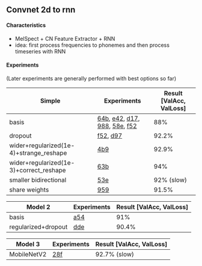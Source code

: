 ## Convnet 2d to rnn

#### Characteristics

- MelSpect +  CN Feature Extractor + RNN
- idea: first process frequencies to phonemes and then process timeseries with RNN

#### Experiments 

(Later experiments are generally performed with best options so far)

| Simple                                  | Experiments                                                  | Result [ValAcc, ValLoss] |
| --------------------------------------- | ------------------------------------------------------------ | ------------------------ |
| basis                                   | [64b](https://www.comet.ml/jotron/conv-2d-to-rnn/64b617767f6240ecad4df4ca4a6aae89/metrics), [e42](https://www.comet.ml/jotron/conv-2d-to-rnn/e4276d5ea66c4b5d8df584afef625a11), [d17](https://www.comet.ml/jotron/conv-2d-to-rnn/d174d29ed9044791bfad1bbc4a93bbf8/metrics), [988](https://www.comet.ml/jotron/conv-2d-to-rnn/988f0133eb7f4ceca42f87772d7435c0/metrics), [58e](https://www.comet.ml/jotron/conv-2d-to-rnn/58e8a92589314b1d9afce6b153c30c30), [f52](https://www.comet.ml/jotron/conv-2d-to-rnn/f52d120e8d6b4adcbb4b9e79718db67f/code) | 88%                      |
| dropout                                 | [f52](https://www.comet.ml/jotron/conv-2d-to-rnn/f52d120e8d6b4adcbb4b9e79718db67f/code), [d97](https://www.comet.ml/jotron/conv-2d-to-rnn/d97afc212b394b68b11e7c94ec97cc51) | 92.2%                    |
| wider+regularized(1e-4)+strange_reshape | [4b9](https://www.comet.ml/jotron/conv-2d-to-rnn/4b98a37f69fd45ea95bd2f48d79dec86) | 92.9%                    |
| wider+regularized(1e-3)+correct_reshape | [63b](https://www.comet.ml/jotron/conv-2d-to-rnn/63b8c66c0128416891efddb44ab2a3f5) | 94%                      |
| smaller bidirectional                   | [53e](https://www.comet.ml/jotron/conv-2d-to-rnn/53ea59cbb3134accb8a18f743e42a86c) | 92% (slow)               |
| share weights                           | [959](https://www.comet.ml/jotron/conv-2d-to-rnn/9596ed5dde31438893c1a36388f5948f/code) | 91.5%                    |

| Model 2             | Experiments                                                  | Result [ValAcc, ValLoss] |
| ------------------- | ------------------------------------------------------------ | ------------------------ |
| basis               | [a54](https://www.comet.ml/jotron/conv-2d-to-rnn/a548bcd7891547bbb28adc9fbb06335f/code) | 91%                      |
| regularized+dropout | [dde](https://www.comet.ml/jotron/conv-2d-to-rnn/ddefff12a6254356abb6eb93265f4d77/metrics) | 90.4%                    |

| Model 3     | Experiments                                                  | Result [ValAcc, ValLoss] |
| ----------- | ------------------------------------------------------------ | ------------------------ |
| MobileNetV2 | [28f](https://www.comet.ml/jotron/conv-2d-to-rnn/28fab071209b494fb4ce272e8ca3a235) | 92.7% (slow)             |

